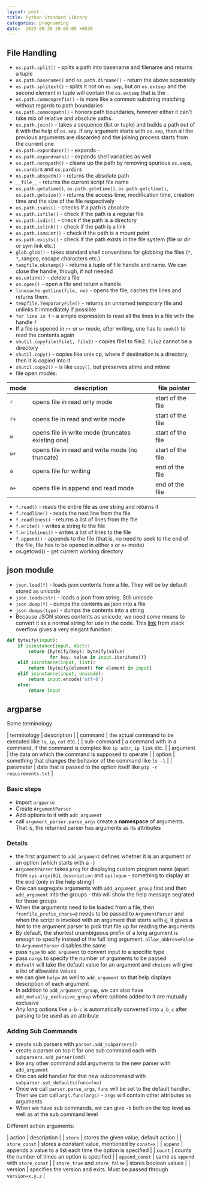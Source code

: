 ```yaml
---
layout: post
title: Python Standard Library
categories: programming
date:  2023-09-30 20:06:05 +0530
---
```



## File Handling

* `os.path.split()` - splits a path into basename and filename and returns a tuple
* `os.path.basename()` and `os.path.dirname()` - return the above separately
* `os.path.splitext()` - splits it not on `os.sep`, but on `os.extsep` and the second element in tuple will contain the `os.extsep` that is the `.`
* `os.path.commonprefix()` - is more like a common substring matching without regards to path boundaries
* `os.path.commonpath()` - honors path boundaries, however either it can't take mix of relative and absolute paths.
* `os.path.join()` - takes a sequence (list or tuple) and builds a path out of it with the help of `os.sep`. If any argument starts with `os.sep`, then all the previous arguments are discarded and the joining process starts from the current one
* `os.path.expanduser()` - expands `~`
* `os.path.expandvars()` - expands shell variables as well
* `os.path.normpath()` - cleans up the path by removing spurious `os.sep`s, `os.curdir`s and `os.pardir`s
* `os.path.abspath()` - returns the absolute path
* `__file__` - returns the current script file name
* `os.path.getatime()`, `os.path.getmtime()`, `os.path.getctime()`, `os.path.getsize()` - returns the access time, modification time, creation time and the size of the file respectively
* `os.path.isabs()` - checks if a path is absolute
* `os.path.isfile()` - check if the path is a regular file
* `os.path.isdir()` - check if the path is a directory
* `os.path.islink()` - check if the path is a link
* `os.path.ismount()` - check if the path is a mount point
* `os.path.exists()` - check if the path exists in the file system (file or dir or sym link etc.)
* `glob.glob()` - takes standard shell conventions for globbing the files (`*`, `?`, ranges, escape characters etc.)
* `tempfile.mkstemp()` - returns a tuple of file handle and name. We can close the handle, though, if not needed
* `os.unlink()` - delete a file
* `os.open()` - open a file and return a handle
* `linecache.getline(file, no)` - opens the file, caches the lines and returns them.
* `tempfile.TemporaryFile()` - returns an unnamed temporary file and unlinks it immediately if possible
* `for line in f` - a simple expression to read all the lines in a file with the handle `f`
* If a file is opened in `r+` or `w+` mode, after writing, one has to `seek()` to read the contents again
* `shutil.copyfile(file1, file2)` - copies file1 to file2. `file2` cannot be a directory
* `shutil.copy()` - copies like unix cp, where if destination is a directory, then it is copied into it
* `shutil.copy2()` - is like `copy()`, but preserves atime and mtime
* file open modes:

| mode | description | file pointer |
|------|-------------|--------------|
| `r` | opens file in read only mode | start of the file |
| `r+` | opens fie in read and write mode | start of the file |
| `w` | opens file in write mode (truncates existing one) | start of the file |
| `w+` | opens file in read and write mode (no truncate) | start of the file |
| `a` | opens file for writing | end of the file |
| `a+` | opens file in append and read mode | end of the file |

* `f.read()` - reads the entire file as one string and returns it
* `f.readline()` - reads the next line from the file
* `f.readlines()` - returns a list of lines from the file
* `f.write()` - writes a string to the file
* `f.writelines()` - writes a list of lines to the file
* `f.append()` - appends to the file (that is, no need to seek to the end of the file, file has to be opened in either `a` or `a+` mode)
* os.getcwd() - get current working directory

## json module

* `json.load(f)` - loads json contents from a file. They will be by default stored as unicode
* `json.loads(str)` - loads a json from string. Still unicode
* `json.dump(f)` - dumps the contents as json into a file
* `json.dumps(type)` - dumps the contents into a string
* Because JSON stores contents as unicode, we need some means to convert it as a normal string for use in the code. This [link](https://stackoverflow.com/questions/956867/how-to-get-string-objects-instead-of-unicode-from-json) from stack overflow gives a very elegant function:
```python
def byteify(input):
    if isinstance(input, dict):
        return {byteify(key): byteify(value)
                for key, value in input.iteritems()}
    elif isinstance(input, list):
        return [byteify(element) for element in input]
    elif isinstance(input, unicode):
        return input.encode('utf-8')
    else:
        return input
```

## argparse

Some terminology

| terminology | description |
| command | the actual command to be executed like `ls`, `ip`, `cat` etc. |
| sub-command | a command with in a command, if the command is complex like `ip addr`, `ip link` etc. |
| argument | the data on which the command is supposed to operate |
| option | something that changes the behavior of the command like `ls -l` |
| parameter | data that is passed to the option itself like `pip -r requirements.txt` |

### Basic steps

* import `argparse`
* Create `ArgumentParser`
* Add options to it with `add_argument`
* call `argument_parser.parse_args` create a **namespace** of arguments. That is, the returned parser has arguments as its attributes

### Details

* the first argument to `add_argument` defines whether it is an argument or an option (which starts with a `-`)
* `ArgumentParser` takes `prog` for displaying custom program name (apart from `sys.argv[0]`), `description` and `epilogue` - something to display at the end (only in the help string!)
* One can segregate arguments with `add_argument_group` first and then `add_argument` into the groups - this will show the help message segrated for those groups
* When the arguments need to be loaded from a file, then `fromfile_prefix_chars=@` needs to be passed to `ArgumentParser` and when the script is invoked with an argument that starts with `@`, it gives a hint to the argument parser to pick that file up for reading the arguments
* By default, the shortest unambiguous prefix of a long argument is enough to specify instead of the full long argument. `allow_abbrev=False` to `ArgumentParser` disables the same
* pass `type` to `add_argument` to convert input to a specific type
* pass `nargs` to specify the number of arguments to be passed
* `default` will take the default value for an argument and `choices` will give a list of allowable values
* we can give `help=` as well to `add_argument` so that help displays description of each argument
* In addition to `add_argument_group`, we can also have `add_mutually_exclusive_group` where options added to it are mutually exclusive
* Any long options like `a-b-c` is automatically converted into `a_b_c` after parsing to be used as an attribute

### Adding Sub Commands

* create sub parsers with `parser.add_subparsers()`
* create a parser on top it for one sub command each with `subparsers.add_parser(cmd)`
* like any other command add arguments to the new parser with `add_argument`
* One can add  handler for that new subcommand with `subparser.set_defaults(func=foo)`
* Once we call `parser.parse_args`, `func` will be set to the default handler. Then we can call `args.func(args)` - `args` will contain other attributes as arguments
* When we have sub commands, we can give `-h` both on the top level as well as at the sub command level

Different action arguments:

| action  | description |
| `store` | stores the given value, default action |
| `store_const` | stores a constant value, mentioned by `const=x` |
| `append` | appends a value to a list each time the option is specified |
| `count` | counts the number of times an option is specified |
| `append_const` | same as `append` with `store_const` |
| `store_true` and `store_false` | stores boolean values |
| version | specifies the version and exits. Must be passed through `version=x.y.z` |

